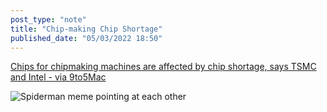 ```yaml
---
post_type: "note" 
title: "Chip-making Chip Shortage"
published_date: "05/03/2022 18:50"
---
```


[Chips for chipmaking machines are affected by chip shortage, says TSMC and Intel - via 9to5Mac](https://9to5mac.com/2022/05/03/chips-for-chipmaking-machines/)

![Spiderman meme pointing at each other](https://res-5.cloudinary.com/hdwvnfa8d/image/upload/q_auto/v1/ghost-blog-images/Spider-Man-Pointing-Meme.jpg)  
